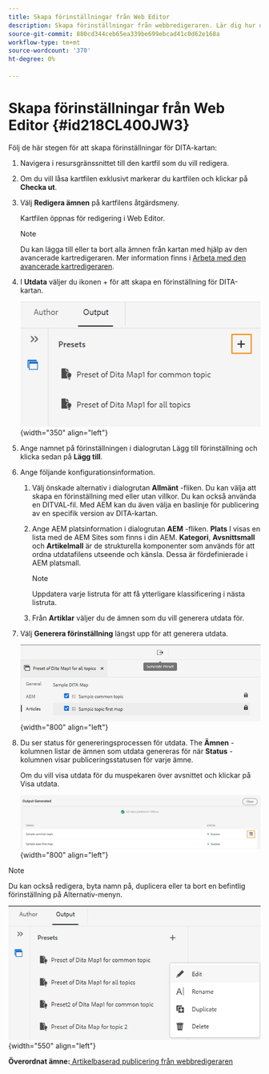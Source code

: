 ```yaml
---
title: Skapa förinställningar från Web Editor
description: Skapa förinställningar från webbredigeraren. Lär dig hur du redigerar, byter namn på, duplicerar och tar bort en förinställning AEM stödlinjer.
source-git-commit: 880cd344ceb65ea339be699ebcad41c0d62e168a
workflow-type: tm+mt
source-wordcount: '370'
ht-degree: 0%

---
```


# Skapa förinställningar från Web Editor {#id218CL400JW3}

Följ de här stegen för att skapa förinställningar för DITA-kartan:

1. Navigera i resursgränssnittet till den kartfil som du vill redigera.

1. Om du vill låsa kartfilen exklusivt markerar du kartfilen och klickar på **Checka ut**.

1. Välj **Redigera ämnen** på kartfilens åtgärdsmeny.

   Kartfilen öppnas för redigering i Web Editor.

   >[!NOTE]
   >
   > Du kan lägga till eller ta bort alla ämnen från kartan med hjälp av den avancerade kartredigeraren. Mer information finns i [Arbeta med den avancerade kartredigeraren](map-editor-advanced-map-editor.md#).

1. I **Utdata** väljer du ikonen + för att skapa en förinställning för DITA-kartan.

   ![](images/output-tab-preset_cs.png){width="350" align="left"}

1. Ange namnet på förinställningen i dialogrutan Lägg till förinställning och klicka sedan på **Lägg till**.

1. Ange följande konfigurationsinformation.

   1. Välj önskade alternativ i dialogrutan **Allmänt** -fliken. Du kan välja att skapa en förinställning med eller utan villkor. Du kan också använda en DITVAL-fil. Med AEM kan du även välja en baslinje för publicering av en specifik version av DITA-kartan.
   1. Ange AEM platsinformation i dialogrutan **AEM** -fliken. **Plats** I visas en lista med de AEM Sites som finns i din AEM. **Kategori**, **Avsnittsmall** och **Artikelmall** är de strukturella komponenter som används för att ordna utdatafilens utseende och känsla. Dessa är fördefinierade i AEM platsmall.

      >[!NOTE]
      >
      > Uppdatera varje listruta för att få ytterligare klassificering i nästa listruta.

   1. Från **Artiklar** väljer du de ämnen som du vill generera utdata för.
1. Välj **Generera förinställning** längst upp för att generera utdata.

   ![](images/add-preset-articles-tab_cs.png){width="800" align="left"}

1. Du ser status för genereringsprocessen för utdata. The **Ämnen** -kolumnen listar de ämnen som utdata genereras för när **Status** -kolumnen visar publiceringsstatusen för varje ämne.

   Om du vill visa utdata för du muspekaren över avsnittet och klickar på Visa utdata.

   ![](images/add-preset-output-generated_cs.png){width="800" align="left"}


>[!NOTE]
>
> Du kan också redigera, byta namn på, duplicera eller ta bort en befintlig förinställning på Alternativ-menyn.

![](images/edit-preset_cs.png){width="550" align="left"}

**Överordnat ämne:**[ Artikelbaserad publicering från webbredigeraren](web-editor-article-publishing.md)
